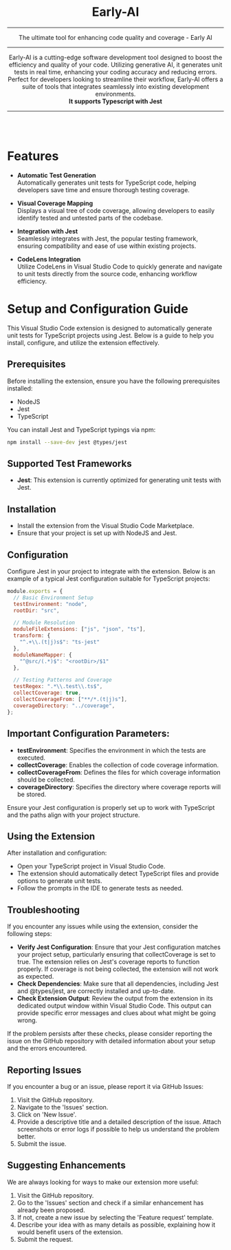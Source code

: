 <div align="center">

# Early-AI

---

The ultimate tool for enhancing code quality and coverage - Early AI

---

Early-AI is a cutting-edge software development tool designed to boost the efficiency and quality of your code. Utilizing generative AI, it generates unit tests in real time, enhancing your coding accuracy and reducing errors. Perfect for developers looking to streamline their workflow, Early-AI offers a suite of tools that integrates seamlessly into existing development environments.
<br>
<strong>It supports Typescript with Jest</strong>

</div>

---

<br></br>

# Features

* <strong>Automatic Test Generation</strong>
  <br> Automatically generates unit tests for TypeScript code, helping developers save time and ensure thorough testing coverage.

* <strong>Visual Coverage Mapping</strong>
  <br> Displays a visual tree of code coverage, allowing developers to easily identify tested and untested parts of the codebase.
* <strong>Integration with Jest</strong>
  <br> Seamlessly integrates with Jest, the popular testing framework, ensuring compatibility and ease of use within existing projects. <br>
* <strong>CodeLens Integration</strong>
  <br> Utilize CodeLens in Visual Studio Code to quickly generate and navigate to unit tests directly from the source code, enhancing workflow efficiency.

# Setup and Configuration Guide

This Visual Studio Code extension is designed to automatically generate unit tests for TypeScript projects using Jest. Below is a guide to help you install, configure, and utilize the extension effectively.

## Prerequisites
Before installing the extension, ensure you have the following prerequisites installed:
- NodeJS
- Jest
- TypeScript

You can install Jest and TypeScript typings via npm:

```bash
npm install --save-dev jest @types/jest
```

## Supported Test Frameworks
- **Jest**: This extension is currently optimized for generating unit tests with Jest.

## Installation
- Install the extension from the Visual Studio Code Marketplace.
- Ensure that your project is set up with NodeJS and Jest.

## Configuration
Configure Jest in your project to integrate with the extension. Below is an example of a typical Jest configuration suitable for TypeScript projects:

```javascript
module.exports = {
  // Basic Environment Setup
  testEnvironment: "node",
  rootDir: "src",

  // Module Resolution
  moduleFileExtensions: ["js", "json", "ts"],
  transform: {
    "^.+\\.(t|j)s$": "ts-jest"
  },
  moduleNameMapper: {
    "^@src/(.*)$": "<rootDir>/$1"
  },

  // Testing Patterns and Coverage
  testRegex: ".*\\.test\\.ts$",
  collectCoverage: true,
  collectCoverageFrom: ["**/*.(t|j)s"],
  coverageDirectory: "../coverage",
};
```

## Important Configuration Parameters:
- <strong>testEnvironment</strong>: Specifies the environment in which the tests are executed.
- <strong>collectCoverage</strong>: Enables the collection of code coverage information.
- <strong>collectCoverageFrom</strong>: Defines the files for which coverage information should be collected.
- <strong>coverageDirectory</strong>: Specifies the directory where coverage reports will be stored.

Ensure your Jest configuration is properly set up to work with TypeScript and the paths align with your project structure.

## Using the Extension
After installation and configuration:

- Open your TypeScript project in Visual Studio Code.
- The extension should automatically detect TypeScript files and provide options to generate unit tests.
- Follow the prompts in the IDE to generate tests as needed.

## Troubleshooting
If you encounter any issues while using the extension, consider the following steps:

- <strong>Verify Jest Configuration</strong>: Ensure that your Jest configuration matches your project setup, particularly ensuring that collectCoverage is set to true. The extension relies on Jest's coverage reports to function properly. If coverage is not being collected, the extension will not work as expected.
- <strong>Check Dependencies</strong>: Make sure that all dependencies, including Jest and @types/jest, are correctly installed and up-to-date.
- <strong>Check Extension Output</strong>: Review the output from the extension in its dedicated output window within Visual Studio Code. This output can provide specific error messages and clues about what might be going wrong.

If the problem persists after these checks, please consider reporting the issue on the GitHub repository with detailed information about your setup and the errors encountered.

## Reporting Issues
If you encounter a bug or an issue, please report it via GitHub Issues:

1. Visit the GitHub repository.
2. Navigate to the 'Issues' section.
3. Click on 'New Issue'.
4. Provide a descriptive title and a detailed description of the issue. Attach screenshots or error logs if possible to help us understand the problem better.
5. Submit the issue.

## Suggesting Enhancements
We are always looking for ways to make our extension more useful:

1. Visit the GitHub repository.
2. Go to the 'Issues' section and check if a similar enhancement has already been proposed.
3. If not, create a new issue by selecting the 'Feature request' template.
4. Describe your idea with as many details as possible, explaining how it would benefit users of the extension.
5. Submit the request.
